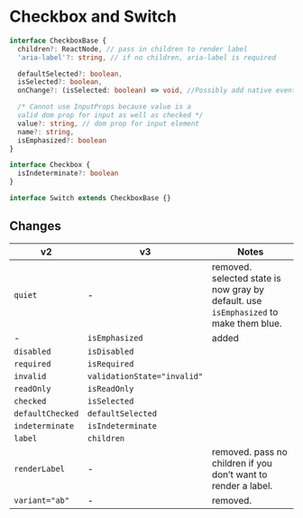 # Checkbox and Switch

```typescript
interface CheckboxBase {
  children?: ReactNode, // pass in children to render label
  'aria-label'?: string, // if no children, aria-label is required

  defaultSelected?: boolean,
  isSelected?: boolean,
  onChange?: (isSelected: boolean) => void, //Possibly add native event as arg?

  /* Cannot use InputProps because value is a
  valid dom prop for input as well as checked */
  value?: string, // dom prop for input element
  name?: string,
  isEmphasized?: boolean
}

interface Checkbox {
  isIndeterminate?: boolean
}

interface Switch extends CheckboxBase {}
```

## Changes
| **v2**               | **v3**                            | **Notes**                                                                             |
| -------------------- | --------------------------------- | ------------------------------------------------------------------------------------- |
| `quiet`              | -                                 | removed. selected state is now gray by default. use `isEmphasized` to make them blue. |
| -                    | `isEmphasized`                    | added                                                                                 |
| `disabled`           | `isDisabled`                      |                                                                                       |
| `required`           | `isRequired`                      |                                                                                       |
| `invalid`            | `validationState="invalid"`       |                                                                                       |
| `readOnly`           | `isReadOnly`                      |                                                                                       |
| `checked`            | `isSelected`                      |                                                                                       |
| `defaultChecked`     | `defaultSelected`                 |                                                                                       |
| `indeterminate`      | `isIndeterminate`                 |                                                                                       |
| `label`              | `children`                        |                                                                                       |
| `renderLabel`        | -                                 | removed. pass no children if you don’t want to render a label.                        |
| `variant="ab"`       | -                                 | removed.                                                                              |
